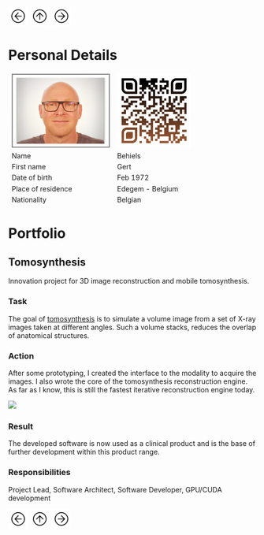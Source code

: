<a href="DeepLearning.html"><img src="images/prev.png" width="40" height="40"></a>
<a href="index.html"><img src="images/back.png" width="40" height="40"></a>
<a href="DR.html"><img src="images/next.png" width="40" height="40"></a>

# Personal Details 

<table class="tg">
<thead>
  <tr>
    <td class="tg-73oq"><a href="https://gearlux.github.io/"><img src="images/Profile.png" width="200" height="150"></a></td>
    <td class="tg-73oq"><a href="https://gearlux.github.io/">
                        <img src="images/qr-code.png" width="150" height="150"></a></td>
  </tr>
  <tr>
    <td class="tg-73oq">Name</td>
    <td class="tg-73oq">Behiels</td>
  </tr>
  <tr>
    <td class="tg-73oq">First name</td>
    <td class="tg-73oq">Gert</td>
  </tr>
  <tr>
    <td class="tg-73oq">Date of birth</td>
    <td class="tg-73oq">Feb 1972</td>
  </tr>
  <tr>
    <td class="tg-73oq">Place of residence</td>
    <td class="tg-73oq">Edegem - Belgium</td>
  </tr>
  <tr>
    <td class="tg-73oq">Nationality</td>
    <td class="tg-73oq">Belgian</td>
  </tr>
</thead>
</table>

# Portfolio

## Tomosynthesis
Innovation project for 3D image reconstruction and mobile tomosynthesis.

### Task
The goal of [tomosynthesis](https://medimg.agfa.com/main/direct-radiography/tomosynthesis/) is to simulate 
a volume image from a set of X-ray images taken at different angles. 
Such a volume stacks, reduces the overlap of anatomical structures.

### Action
After some prototyping, I created the interface to the modality to acquire the images. I also wrote the core of the tomosynthesis reconstruction engine. As far as I know, this is still the fastest iterative reconstruction engine today.

![](images/tomo.gif)

### Result
The developed software is now used as a clinical product and is the base of further development within this product range.

### Responsibilities
Project Lead, Software Architect, Software Developer, GPU/CUDA development

<a href="DeepLearning.html"><img src="images/prev.png" width="40" height="40"></a>
<a href="index.html"><img src="images/back.png" width="40" height="40"></a>
<a href="DR.html"><img src="images/next.png" width="40" height="40"></a>
